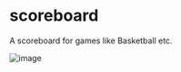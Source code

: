 # scoreboard
A scoreboard for games like Basketball etc.

![image](https://user-images.githubusercontent.com/54746218/218775547-93fbae76-62e3-4f13-888e-6a1703d0ac56.png)

